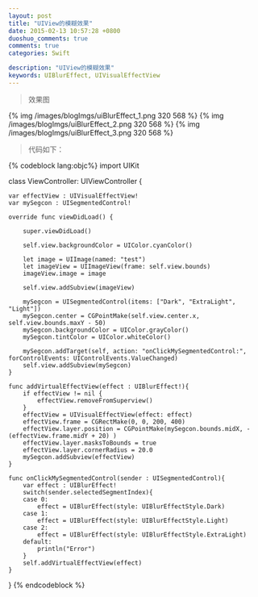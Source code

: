```yaml
---
layout: post
title: "UIView的模糊效果"
date: 2015-02-13 10:57:28 +0800
duoshuo_comments: true
comments: true
categories: Swift

description: "UIView的模糊效果"
keywords: UIBlurEffect, UIVisualEffectView
---
```


>效果图

{% img /images/blogImgs/uiBlurEffect_1.png 320 568 %}
{% img /images/blogImgs/uiBlurEffect_2.png 320 568 %}
{% img /images/blogImgs/uiBlurEffect_3.png 320 568 %}

>代码如下：

<!--more-->
{% codeblock lang:objc%}
import UIKit

class ViewController: UIViewController {
    
    var effectView : UIVisualEffectView!
    var mySegcon : UISegmentedControl!
    
    override func viewDidLoad() {
        
        super.viewDidLoad()
        
        self.view.backgroundColor = UIColor.cyanColor()
        
        let image = UIImage(named: "test")
        let imageView = UIImageView(frame: self.view.bounds)
        imageView.image = image
        
        self.view.addSubview(imageView)
        
        mySegcon = UISegmentedControl(items: ["Dark", "ExtraLight", "Light"])
        mySegcon.center = CGPointMake(self.view.center.x, self.view.bounds.maxY - 50)
        mySegcon.backgroundColor = UIColor.grayColor()
        mySegcon.tintColor = UIColor.whiteColor()
        
        mySegcon.addTarget(self, action: "onClickMySegmentedControl:", forControlEvents: UIControlEvents.ValueChanged)
        self.view.addSubview(mySegcon)
    }
    
    func addVirtualEffectView(effect : UIBlurEffect!){
        if effectView != nil {
            effectView.removeFromSuperview()
        }
        effectView = UIVisualEffectView(effect: effect)
        effectView.frame = CGRectMake(0, 0, 200, 400)
        effectView.layer.position = CGPointMake(mySegcon.bounds.midX, -(effectView.frame.midY + 20) )
        effectView.layer.masksToBounds = true
        effectView.layer.cornerRadius = 20.0
        mySegcon.addSubview(effectView)
    }
    
    func onClickMySegmentedControl(sender : UISegmentedControl){
        var effect : UIBlurEffect!
        switch(sender.selectedSegmentIndex){
        case 0:
            effect = UIBlurEffect(style: UIBlurEffectStyle.Dark)
        case 1:
            effect = UIBlurEffect(style: UIBlurEffectStyle.Light)
        case 2:
            effect = UIBlurEffect(style: UIBlurEffectStyle.ExtraLight)
        default:
            println("Error")
        }
        self.addVirtualEffectView(effect)
    }
}
{% endcodeblock %}